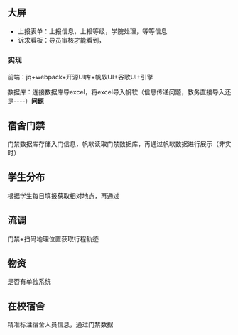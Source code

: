 ## 大屏

- 上报表单：上报信息，上报等级，学院处理，等等信息
- 诉求看板：导员审核才能看到，

### 实现

前端：jq+webpack+开源UI库+帆软UI+谷歌UI+引擎

数据库：连接数据库导excel，将excel导入帆软（信息传递问题，教务直接导入还是----）**问题**

## 宿舍门禁

门禁数据库存储入门信息，帆软读取门禁数据库，再通过帆软数据进行展示（非实时）

## 学生分布

根据学生每日填报获取相对地点，再通过

## 流调

门禁+扫码地理位置获取行程轨迹

## 物资

是否有单独系统

## 在校宿舍

精准标注宿舍人员信息，通过门禁数据



